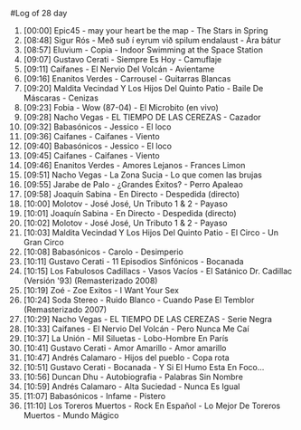 #Log of 28 day

1. [00:00] Epic45 - may your heart be the map - The Stars in Spring
1. [08:48] Sigur Rós - Með suð í eyrum við spilum endalaust - Ára bátur
1. [08:57] Eluvium - Copia - Indoor Swimming at the Space Station
1. [09:07] Gustavo Cerati - Siempre Es Hoy - Camuflaje
1. [09:11] Caifanes - El Nervio Del Volcán - Avientame
1. [09:16] Enanitos Verdes - Carrousel - Guitarras Blancas
1. [09:20] Maldita Vecindad Y Los Hijos Del Quinto Patio - Baile De Máscaras - Cenizas
1. [09:23] Fobia - Wow (87-04) - El Microbito (en vivo)
1. [09:28] Nacho Vegas - EL TIEMPO DE LAS CEREZAS - Cazador
1. [09:32] Babasónicos - Jessico - El loco
1. [09:36] Caifanes - Caifanes - Viento
1. [09:40] Babasónicos - Jessico - El loco
1. [09:45] Caifanes - Caifanes - Viento
1. [09:46] Enanitos Verdes - Amores Lejanos - Frances Limon
1. [09:51] Nacho Vegas - La Zona Sucia - Lo que comen las brujas
1. [09:55] Jarabe de Palo - ¿Grandes Éxitos? - Perro Apaleao
1. [09:58] Joaquín Sabina - En Directo - Despedida (directo)
1. [10:00] Molotov - José José, Un Tributo 1 & 2 - Payaso
1. [10:01] Joaquín Sabina - En Directo - Despedida (directo)
1. [10:02] Molotov - José José, Un Tributo 1 & 2 - Payaso
1. [10:03] Maldita Vecindad Y Los Hijos Del Quinto Patio - El Circo - Un Gran Circo
1. [10:08] Babasónicos - Carolo - Desimperio
1. [10:11] Gustavo Cerati - 11 Episodios Sinfónicos - Bocanada
1. [10:15] Los Fabulosos Cadillacs - Vasos Vacíos - El Satánico Dr. Cadillac (Versión '93) (Remasterizado 2008)
1. [10:19] Zoé - Zoe Exitos - I Want Your Sex
1. [10:24] Soda Stereo - Ruido Blanco - Cuando Pase El Temblor (Remasterizado 2007)
1. [10:29] Nacho Vegas - EL TIEMPO DE LAS CEREZAS - Serie Negra
1. [10:33] Caifanes - El Nervio Del Volcán - Pero Nunca Me Caí
1. [10:37] La Unión - Mil Siluetas - Lobo-Hombre En París
1. [10:41] Gustavo Cerati - Amor Amarillo - Amor amarillo
1. [10:47] Andrés Calamaro - Hijos del pueblo - Copa rota
1. [10:51] Gustavo Cerati - Bocanada - Y Si El Humo Esta En Foco...
1. [10:56] Duncan Dhu - Autobiografia - Palabras Sin Nombre
1. [10:59] Andrés Calamaro - Alta Suciedad - Nunca Es Igual
1. [11:07] Babasónicos - Infame - Pistero
1. [11:10] Los Toreros Muertos - Rock En Español - Lo Mejor De Toreros Muertos - Mundo Mágico

